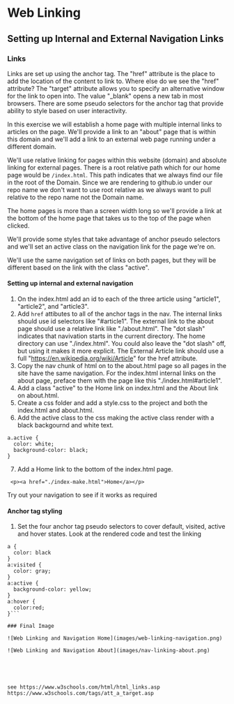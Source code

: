 # Web Linking
## Setting up Internal and External Navigation Links

### Links
Links are set up using the anchor tag.  The "href" attribute is the place to add the location of the content to link to. Where else do we see the "href" attribute? The "target" attribute allows you to specify an alternative window for the link to open into. The value "_blank" opens a new tab in most browsers. There are some pseudo selectors for the anchor tag that provide ability to style based on user interactivity.  

In this exercise we will establish a home page with multiple internal links to articles on the page.  We'll provide a link to an "about" page that is within this domain and we'll add a link to an external web page running under a different domain.

We'll use relative linking for pages within this website (domain) and absolute linking for external pages.  There is a root relative path which for our home page would be `/index.html`. This path indicates that we always find our file in the root of the Domain.  Since we are rendering to github.io under our repo name we don't want to use root relative as we always want to pull relative to the repo name not the Domain name.

The home pages is more than a screen width long so we'll provide a link at the bottom of the home page that takes us to the top of the page when clicked.

We'll provide some styles that take advantage of anchor pseudo selectors and we'll set an active class on the navigation link for the page we're on.

We'll use the same navigation set of links on both pages, but they will be different based on the link with the class "active".


#### Setting up internal and external navigation

1. On the index.html add an id to each of the three article using "article1", "article2", and "article3".
2. Add `href` attibutes to all of the anchor tags in the nav.  The internal links should use id selectors like "#article1".  The external link to the about page should use a relative link like "./about.html".  The "dot slash" indicates that navivation starts in the current directory. The home directory can use "./index.html". You could also leave the "dot slash" off, but using it makes it more explicit. The External Article link should use a full "https://en.wikipedia.org/wiki/Article" for the href attribute.
3. Copy the nav chunk of html on to the about.html page so all pages in the site have the same navigation. For the index.html internal links on the about page, preface them with the page like this "./index.html#article1".
4. Add a class "active" to the Home link on index.html and the About link on about.html.
5. Create a css folder and add a style.css to the project and both the index.html and about.html.
6. Add the active class to the css making the active class render with a black backgournd and white text.
```
a.active {
  color: white;
  background-color: black;
}
```
7. Add a Home link to the bottom of the index.html page.
```
 <p><a href="./index-make.html">Home</a></p>
```
<p>Try out your navigation to see if it works as required</p>

#### Anchor tag styling
1. Set the four anchor tag pseudo selectors to cover default, visited, active and hover states.  Look at the rendered code and test the linking
```
a {
  color: black
}
a:visited {
  color: gray;
}
a:active {
  background-color: yellow;
}
a:hover {
  color:red;
}```

### Final Image

![Web Linking and Navigation Home](images/web-linking-navigation.png) 

![Web Linking and Navigation About](images/nav-linking-about.png)





see https://www.w3schools.com/html/html_links.asp
https://www.w3schools.com/tags/att_a_target.asp




